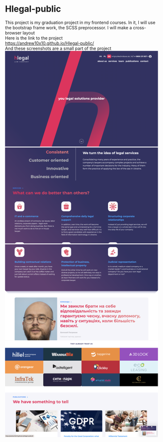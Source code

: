 # Hlegal-public
This project is my graduation project in my frontend courses. In it, I will use the bootstrap frame work, the SCSS preprocessor. I will make a cross-browser layout<br>
Here is the link to the project <br> https://andrew10x10.github.io/Hlegal-public/
<br>Аnd these screenshots are a small part of the project
<img src="./assets/print-screen.png" alt="print screen">
<img src="./assets/print-screen-2.png" alt="print screen">
<img src="./assets/print-screen-3.png" alt="print screen">
<img src="./assets/print-screen-4.png" alt="print screen">
